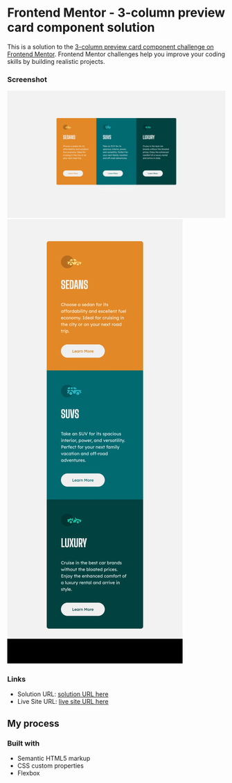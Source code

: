 # Frontend Mentor - 3-column preview card component solution

This is a solution to the [3-column preview card component challenge on Frontend Mentor](https://www.frontendmentor.io/challenges/3column-preview-card-component-pH92eAR2-). Frontend Mentor challenges help you improve your coding skills by building realistic projects. 


### Screenshot

![Desktop screenshot](./design/desktop-design.jpeg)
![Mobile screenshot](./design/mobile-design.jpeg)


### Links

- Solution URL: [solution URL here](https://github.com/antonistarzynski/3-column-preview-card-component)
- Live Site URL: [live site URL here](https://antonistarzynski.github.io/3-column-preview-card-component/)

## My process

### Built with

- Semantic HTML5 markup
- CSS custom properties
- Flexbox





